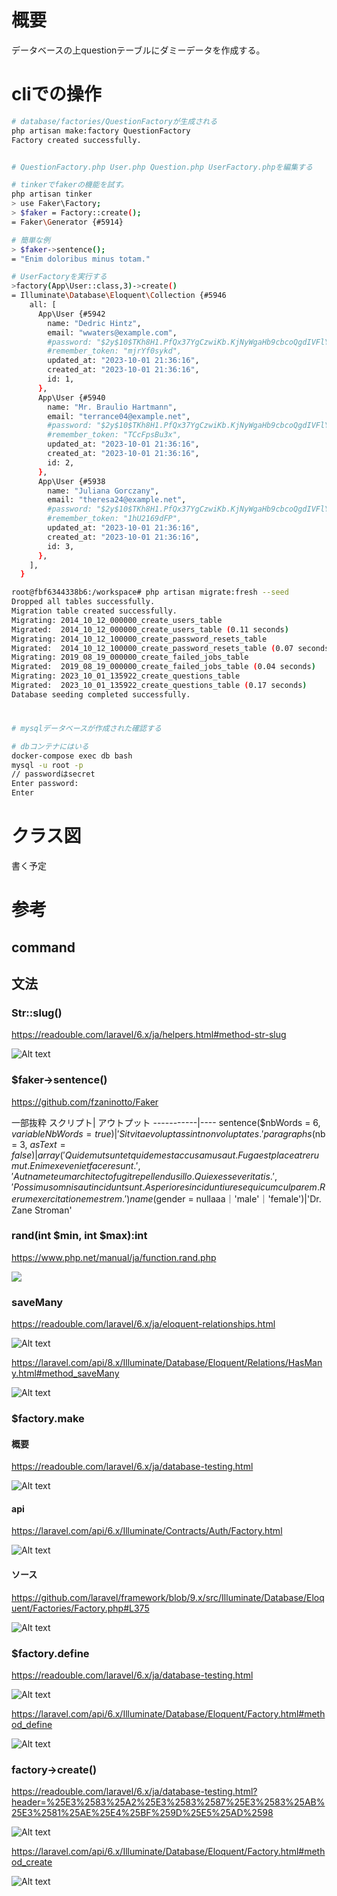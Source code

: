 # 概要
データベースの上questionテーブルにダミーデータを作成する。




# cliでの操作


```bash
# database/factories/QuestionFactoryが生成される
php artisan make:factory QuestionFactory
Factory created successfully.


# QuestionFactory.php User.php Question.php UserFactory.phpを編集する

# tinkerでfakerの機能を試す。
php artisan tinker
> use Faker\Factory;
> $faker = Factory::create();
= Faker\Generator {#5914}

# 簡単な例
> $faker->sentence();
= "Enim doloribus minus totam."

# UserFactoryを実行する
>factory(App\User::class,3)->create()
= Illuminate\Database\Eloquent\Collection {#5946
    all: [
      App\User {#5942
        name: "Dedric Hintz",
        email: "wwaters@example.com",
        #password: "$2y$10$TKh8H1.PfQx37YgCzwiKb.KjNyWgaHb9cbcoQgdIVFlYg7B77UdFm",
        #remember_token: "mjrYf0sykd",
        updated_at: "2023-10-01 21:36:16",
        created_at: "2023-10-01 21:36:16",
        id: 1,
      },
      App\User {#5940
        name: "Mr. Braulio Hartmann",
        email: "terrance04@example.net",
        #password: "$2y$10$TKh8H1.PfQx37YgCzwiKb.KjNyWgaHb9cbcoQgdIVFlYg7B77UdFm",
        #remember_token: "TCcFpsBu3x",
        updated_at: "2023-10-01 21:36:16",
        created_at: "2023-10-01 21:36:16",
        id: 2,
      },
      App\User {#5938
        name: "Juliana Gorczany",
        email: "theresa24@example.net",
        #password: "$2y$10$TKh8H1.PfQx37YgCzwiKb.KjNyWgaHb9cbcoQgdIVFlYg7B77UdFm",
        #remember_token: "1hU2169dFP",
        updated_at: "2023-10-01 21:36:16",
        created_at: "2023-10-01 21:36:16",
        id: 3,
      },
    ],
  }

root@fbf6344338b6:/workspace# php artisan migrate:fresh --seed
Dropped all tables successfully.
Migration table created successfully.
Migrating: 2014_10_12_000000_create_users_table
Migrated:  2014_10_12_000000_create_users_table (0.11 seconds)
Migrating: 2014_10_12_100000_create_password_resets_table
Migrated:  2014_10_12_100000_create_password_resets_table (0.07 seconds)
Migrating: 2019_08_19_000000_create_failed_jobs_table
Migrated:  2019_08_19_000000_create_failed_jobs_table (0.04 seconds)
Migrating: 2023_10_01_135922_create_questions_table
Migrated:  2023_10_01_135922_create_questions_table (0.17 seconds)
Database seeding completed successfully.


```

#
```bash
# mysqlデータベースが作成された確認する

# dbコンテナにはいる
docker-compose exec db bash
mysql -u root -p
// passwordはsecret
Enter password:
Enter


```

# クラス図
書く予定



# 参考

## command


### 


## 文法

### Str::slug()

https://readouble.com/laravel/6.x/ja/helpers.html#method-str-slug

![Alt text](image-19.png)

### $faker->sentence()
https://github.com/fzaninotto/Faker

一部抜粋
スクリプト| アウトプット
-----------|----
sentence($nbWords = 6, $variableNbWords = true)  | 'Sit vitae voluptas sint non voluptates.'
paragraphs($nb = 3, $asText = false)|array('Quidem ut sunt et quidem est accusamus aut. Fuga est placeat rerum ut. Enim ex eveniet facere sunt.', 'Aut nam et eum architecto fugit repellendus illo. Qui ex esse veritatis.', 'Possimus omnis aut incidunt sunt. Asperiores incidunt iure sequi cum culpa rem. Rerum exercitationem est rem.')
name($gender = nullaaa｜'male'｜'female')|'Dr. Zane Stroman'



### rand(int $min, int $max):int

https://www.php.net/manual/ja/function.rand.php

![](image-20.png)


### saveMany

https://readouble.com/laravel/6.x/ja/eloquent-relationships.html

![Alt text](image-21.png)

https://laravel.com/api/8.x/Illuminate/Database/Eloquent/Relations/HasMany.html#method_saveMany

![Alt text](image-22.png)


### $factory.make

#### 概要

https://readouble.com/laravel/6.x/ja/database-testing.html

![Alt text](image-25.png)

#### api

https://laravel.com/api/6.x/Illuminate/Contracts/Auth/Factory.html

![Alt text](image-24.png)

#### ソース

https://github.com/laravel/framework/blob/9.x/src/Illuminate/Database/Eloquent/Factories/Factory.php#L375

![Alt text](image-23.png)

### $factory.define

https://readouble.com/laravel/6.x/ja/database-testing.html

![Alt text](image-26.png)

https://laravel.com/api/6.x/Illuminate/Database/Eloquent/Factory.html#method_define

![Alt text](image-27.png)

### factory->create()

https://readouble.com/laravel/6.x/ja/database-testing.html?header=%25E3%2583%25A2%25E3%2583%2587%25E3%2583%25AB%25E3%2581%25AE%25E4%25BF%259D%25E5%25AD%2598

![Alt text](image-28.png)


https://laravel.com/api/6.x/Illuminate/Database/Eloquent/Factory.html#method_create


![Alt text](image-29.png)

